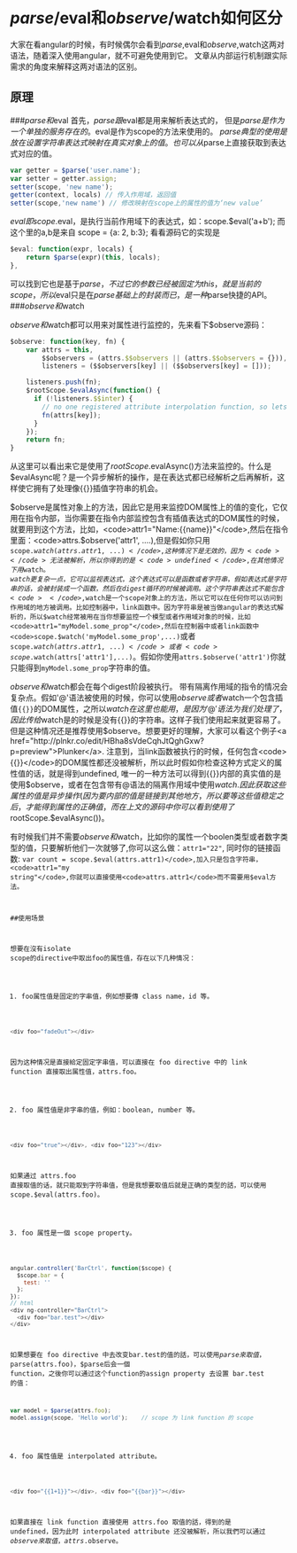 # $parse/$eval和$observe/$watch如何区分

大家在看angular的时候，有时候偶尔会看到$parse,$eval和$observe,$watch这两对语法，随着深入使用angular，就不可避免使用到它。
文章从内部运行机制跟实际需求的角度来解释这两对语法的区别。

## 原理
###$parse和$eval
首先，$parse跟$eval都是用来解析表达式的， 但是$parse是作为一个单独的服务存在的。$eval是作为scope的方法来使用的。
$parse典型的使用是放在设置字符串表达式映射在真实对象上的值。也可以从$parse上直接获取到表达式对应的值。

```javascript
var getter = $parse('user.name'); 
var setter = getter.assign; 
setter(scope, 'new name');
getter(context, locals) // 传入作用域，返回值
setter(scope,'new name') // 修改映射在scope上的属性的值为‘new value’
```
$eval 即scope.$eval，是执行当前作用域下的表达式，如：scope.$eval('a+b'); 而这个里的a,b是来自 scope = {a: 2, b:3};
看看源码它的实现是
```javascript
$eval: function(expr, locals) {
    return $parse(expr)(this, locals);
},
```
可以找到它也是基于$parse，不过它的参数已经被固定为this，就是当前的scope，所以$eval只是在$parse基础上的封装而已，是一种$parse快捷的API。
###$observe和$watch

$observe和$watch都可以用来对属性进行监控的，先来看下$observe源码：
```javascript
$observe: function(key, fn) {
	var attrs = this,
	    $$observers = (attrs.$$observers || (attrs.$$observers = {})),
	    listeners = ($$observers[key] || ($$observers[key] = []));

	listeners.push(fn);
	$rootScope.$evalAsync(function() {
	  if (!listeners.$$inter) {
	    // no one registered attribute interpolation function, so lets call it manually
	    fn(attrs[key]);
	  }
	});
	return fn;
}
```
从这里可以看出来它是使用了$rootScope.$evalAsync()方法来监控的。什么是$evalAsync呢？是一个异步解析的操作，是在表达式都已经解析之后再解析，这样使它拥有了处理像{{}}插值字符串的机会。

$observe是属性对象上的方法，因此它是用来监控DOM属性上的值的变化，它仅用在指令内部，当你需要在指令内部监控包含有插值表达式的DOM属性的时候，就要用到这个方法，比如，<code>attr1="Name:{{name}}"</code>,然后在指令里面：<code>attrs.$observe('attr1', ....)</code>,但是假如你只用<code>scope.$watch(attrs.attr1,...)</code>,这种情况下是无效的，因为<code>{{}}</code>无法被解析，所以你得到的是<code>undefined</code>, 在其他情况下用$watch。
$watch更复杂一点，它可以监视表达式，这个表达式可以是函数或者字符串，假如表达式是字符串的话，会被封装成一个函数，然后在digest循环的时候被调用。 这个字符串表达式不能包含<code>{{}}</code>,$watch是一个scope对象上的方法，所以它可以在任何你可以访问到作用域的地方被调用。比如控制器中，link函数中。因为字符串是被当做angular的表达式解析的，所以$watch经常被用在当你想要监控一个模型或者作用域对象的时候，比如<code>attr1="myModel.some_prop"</code>,然后在控制器中或者link函数中<code>scope.$watch('myModel.some_prop',...)</code>或者<code>scope.$watch(attrs.attr1,...)</code>或者<code>scope.$watch(attrs['attr1'],...)</code>。假如你使用<code>attrs.$observe('attr1')</code>你就只能得到<code>myModel.some_prop</code>字符串的值。

$observe和$watch都会在每个digest阶段被执行。
带有隔离作用域的指令的情况会复杂点。假如'@'语法被使用的时候，你可以使用$observe或者$watch一个包含插值<code>{{}}</code>的DOM属性，之所以$watch在这里也能用，是因为'@'语法为我们处理了{{}}，因此传给$watch是的时候是没有{{}}的字符串。这样子我们使用起来就更容易了。但是这种情况还是推荐使用$observe。想要更好的理解，大家可以看这个例子<a href="http://plnkr.co/edit/HBha8sVdeCqhJtQghGxw?p=preview">Plunker</a>.
注意到，当link函数被执行的时候，任何包含<code>{{}}</code>的DOM属性都还没被解析，所以此时假如你检查这种方式定义的属性值的话，就是得到undefined, 唯一的一种方法可以得到{{}}内部的真实值的是使用$observe，或者在包含带有@语法的隔离作用域中使用$watch.因此获取这些属性的值是异步操作(因为要{{}}内部的值是链接到其他地方，所以要等这些值稳定之后，才能得到属性的正确值，而在上文的源码中你可以看到使用了$rootScope.$evalAsync())。

有时候我们并不需要$observe和$watch，比如你的属性一个boolen类型或者数字类型的值，只要解析他们一次就够了,你可以这么做：<code>attr1="22"</code>, 同时你的链接函数: <code>var count = scope.$eval(attrs.attr1)</code>,加入只是包含字符串，<code>attr1="my string"</code>,你就可以直接使用<code>attrs.attr1</code>而不需要用$eval方法。

##使用场景

想要在沒有isolate scope的directive中取出foo的属性值，存在以下几种情况：

1. foo属性值是固定的字串值，例如想要傳 class name，id 等。
```javascript
<div foo="fadeOut"></div>
```

因为这种情况是直接給定固定字串值，可以直接在 foo directive 中的 link function 直接取出属性值，attrs.foo。


2. foo 属性值是非字串的值，例如：boolean, number 等。
```javascript
<div foo="true"></div>, <div foo="123"></div>
```
如果通过 attrs.foo 直接取值的话，就只能取到字符串值，但是我想要取值后就是正确的类型的話，可以使用 scope.$eval(attrs.foo)。

 
3. foo 属性是一個 scope property。
```javascript
angular.controller('BarCtrl', function($scope) {
  $scope.bar = {
    test: ''
  };
});
// html
<div ng-controller="BarCtrl">
  <div foo="bar.test"></div>
</div>
```
如果想要在 foo directive 中去改变bar.test的值的話，可以使用$parse來取值，$parse(attrs.foo)，$parse后会一個 function，之後你可以通过这个function的assign property 去设置 bar.test 的值：
```javascript
var model = $parse(attrs.foo);
model.assign(scope, 'Hello world');    // scope 为 link function 的 scope
```

4. foo 属性值是 interpolated attribute。
```javascript
<div foo="{{1+1}}"></div>, <div foo="{{bar}}"></div>
```
如果直接在 link function 直接使用 attrs.foo 取值的話，得到的是 undefined，因为此时 interpolated attribute 还没被解析，所以我們可以通过 $observe 來取值，attrs.$observe。
